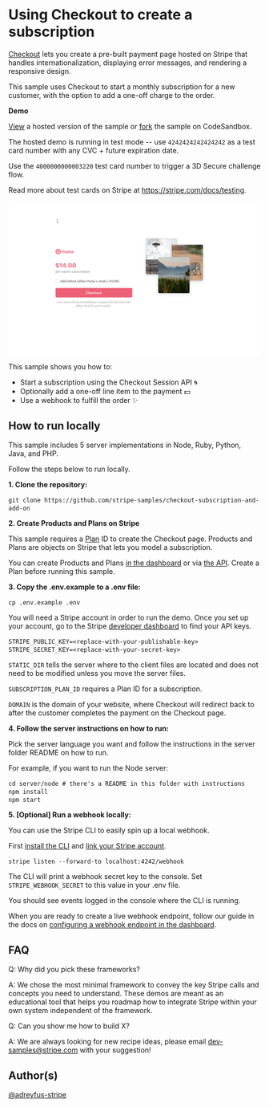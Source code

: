 # Using Checkout to create a subscription

[Checkout](https://stripe.com/docs/payments/checkout) lets you create a pre-built payment page hosted on Stripe that handles internationalization, displaying error messages, and rendering a responsive design.

This sample uses Checkout to start a monthly subscription for a new customer, with the option to add a one-off charge to the order.

**Demo**

[View](https://508st.sse.codesandbox.io/) a hosted version of the sample or [fork](https://codesandbox.io/s/checkout-subscription-with-add-on-508st) the sample on CodeSandbox.

The hosted demo is running in test mode -- use `4242424242424242` as a test card number with any CVC + future expiration date.

Use the `4000000000003220` test card number to trigger a 3D Secure challenge flow.

Read more about test cards on Stripe at https://stripe.com/docs/testing.

[<img src="./checkout-example.gif" alt="Example of Stripe Checkout" align="center">](https://508st.sse.codesandbox.io/)

This sample shows you how to:
* Start a subscription using the Checkout Session API 🌀
* Optionally add a one-off line item to the payment 💵
* Use a webhook to fulfill the order ️️✨

## How to run locally

This sample includes 5 server implementations in Node, Ruby, Python, Java, and PHP.

Follow the steps below to run locally.

**1. Clone the repository:**

```
git clone https://github.com/stripe-samples/checkout-subscription-and-add-on
```

**2. Create Products and Plans on Stripe** 

This sample requires a [Plan](https://stripe.com/docs/api/plans/object) ID to create the Checkout page. Products and Plans are objects on Stripe that lets you model a subscription. 

You can create Products and Plans [in the dashboard](https://dashboard.stripe.com/products) or via [the API](https://stripe.com/docs/api/plans/create). Create a Plan before running this sample. 

**3. Copy the .env.example to a .env file:**

```
cp .env.example .env
```

You will need a Stripe account in order to run the demo. Once you set up your account, go to the Stripe [developer dashboard](https://stripe.com/docs/development#api-keys) to find your API keys.

```
STRIPE_PUBLIC_KEY=<replace-with-your-publishable-key>
STRIPE_SECRET_KEY=<replace-with-your-secret-key>
```

`STATIC_DIR` tells the server where to the client files are located and does not need to be modified unless you move the server files.

`SUBSCRIPTION_PLAN_ID` requires a Plan ID for a subscription.

`DOMAIN` is the domain of your website, where Checkout will redirect back to after the customer completes the payment on the Checkout page. 

**4. Follow the server instructions on how to run:**

Pick the server language you want and follow the instructions in the server folder README on how to run.

For example, if you want to run the Node server:

```
cd server/node # there's a README in this folder with instructions
npm install
npm start
```

**5. [Optional] Run a webhook locally:**

You can use the Stripe CLI to easily spin up a local webhook.

First [install the CLI](https://stripe.com/docs/stripe-cli) and [link your Stripe account](https://stripe.com/docs/stripe-cli#link-account).

```
stripe listen --forward-to localhost:4242/webhook
```

The CLI will print a webhook secret key to the console. Set `STRIPE_WEBHOOK_SECRET` to this value in your .env file.

You should see events logged in the console where the CLI is running.

When you are ready to create a live webhook endpoint, follow our guide in the docs on [configuring a webhook endpoint in the dashboard](https://stripe.com/docs/webhooks/setup#configure-webhook-settings). 


## FAQ
Q: Why did you pick these frameworks?

A: We chose the most minimal framework to convey the key Stripe calls and concepts you need to understand. These demos are meant as an educational tool that helps you roadmap how to integrate Stripe within your own system independent of the framework.

Q: Can you show me how to build X?

A: We are always looking for new recipe ideas, please email dev-samples@stripe.com with your suggestion!

## Author(s)
[@adreyfus-stripe](https://twitter.com/adrind)
